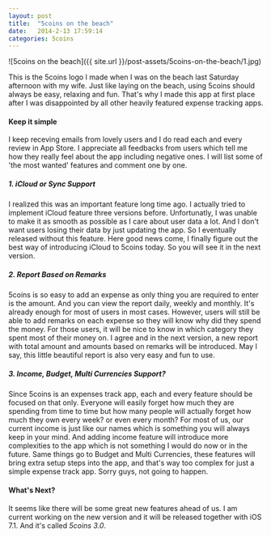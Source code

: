 ```yaml
---
layout: post
title:  "5coins on the beach"
date:   2014-2-13 17:59:14
categories: 5coins
---
```


![5coins on the beach]({{ site.url }}/post-assets/5coins-on-the-beach/1.jpg)

This is the 5coins logo I made when I was on the beach last Saturday afternoon with my wife. Just like laying on the beach, using 5coins should always be easy, relaxing and fun. That's why I made this app at first place after I was disappointed by all other heavily featured expense tracking apps.

#### Keep it simple

I keep receving emails from lovely users and I do read each and every review in App Store. I appreciate all feedbacks from users which tell me how they really feel about the app including negative ones. I will list some of 'the most wanted' features and comment one by one.

##### 1. iCloud or Sync Support

I realized this was an important feature long time ago. I actually tried to implement iCloud feature three versions before. Unfortunatly, I was unable to make it as smooth as possible as I care about user data a lot. And I don't want users losing their data by just updating the app. So I eventually released without this feature. Here good news come, I finally figure out the best way of introducing iCloud to 5coins today. So you will see it in the next version.

##### 2. Report Based on Remarks

5coins is so easy to add an expense as only thing you are required to enter is the amount. And you can view the report daily, weekly and monthly. It's already enough for most of users in most cases. However, users will still be able to add remarks on each expense so they will know why did they spend the money. For those users, it will be nice to know in which category they spent most of their money on. I agree and in the next version, a new report with total amount and amounts based on remarks will be introduced. May I say, this little beautiful report is also very easy and fun to use.

##### 3. Income, Budget, Multi Currencies Support?

Since 5coins is an expenses track app, each and every feature should be focused on that only. Everyone will easily forget how much they are spending from time to time but how many people will actually forget how much they own every week? or even every month? For most of us, our current income is just like our names which is something you will always keep in your mind. And adding income feature will introduce more complexities to the app which is not something I would do now or in the future. Same things go to Budget and Multi Currencies, these features will bring extra setup steps into the app, and that's way too complex for just a simple expense track app. Sorry guys, not going to happen.

#### What's Next?

It seems like there will be some great new features ahead of us. I am current working on the new version and it will be released together with iOS 7.1. And it's called *5coins 3.0*.